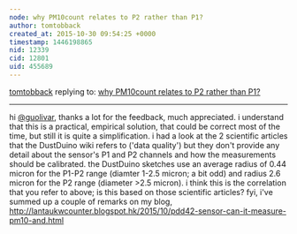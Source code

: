 ```yaml
---
node: why PM10count relates to P2 rather than P1?
author: tomtobback
created_at: 2015-10-30 09:54:25 +0000
timestamp: 1446198865
nid: 12339
cid: 12801
uid: 455689
---
```




[tomtobback](../profile/tomtobback) replying to: [why PM10count relates to P2 rather than P1?](../notes/tomtobback/10-28-2015/why-pm10count-relates-to-p2-rather-than-p1)

----
hi [@guolivar](/profile/guolivar), thanks a lot for the feedback, much appreciated. i understand that this is a practical, empirical solution, that could be correct most of the time, but still it is quite a simplification. i had a look at the 2 scientific articles that the DustDuino wiki refers to ('data quality') but they don't provide any detail about the sensor's P1 and P2 channels and how the measurements should be calibrated. the DustDuino sketches use an average radius of 0.44 micron for the P1-P2 range (diamter 1-2.5 micron; a bit odd) and radius 2.6 micron for the P2 range (diameter >2.5 micron). i think this is the correlation that you refer to above; is this based on those scientific articles?
fyi, i've summed up a couple of remarks on my blog, http://lantaukwcounter.blogspot.hk/2015/10/pdd42-sensor-can-it-measure-pm10-and.html